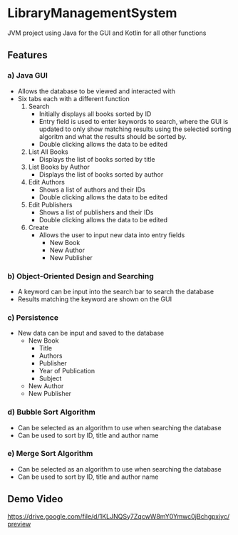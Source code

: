 # LibraryManagementSystem

JVM project using Java for the GUI and Kotlin for all other functions

## Features

### a) Java GUI
- Allows the database to be viewed and interacted with
- Six tabs each with a different function
  1. Search
     - Initially displays all books sorted by ID
     - Entry field is used to enter keywords to search, where the GUI is updated to only show matching results using the selected sorting algoritm and what the results should be sorted by.
     - Double clicking allows the data to be edited
  3. List All Books
     - Displays the list of books sorted by title
  4. List Books by Author
     - Displays the list of books sorted by author
  5. Edit Authors
     - Shows a list of authors and their IDs
     - Double clicking allows the data to be edited
  6. Edit Publishers
     - Shows a list of publishers and their IDs
     - Double clicking allows the data to be edited
  8. Create
     - Allows the user to input new data into entry fields
       - New Book
       - New Author
       - New Publisher

### b) Object-Oriented Design and Searching
- A keyword can be input into the search bar to search the database
- Results matching the keyword are shown on the GUI

### c) Persistence
- New data can be input and saved to the database
  - New Book
    - Title
    - Authors
    - Publisher
    - Year of Publication
    - Subject
  - New Author
  - New Publisher

### d) Bubble Sort Algorithm
- Can be selected as an algorithm to use when searching the database
- Can be used to sort by ID, title and author name

### e) Merge Sort Algorithm
- Can be selected as an algorithm to use when searching the database
- Can be used to sort by ID, title and author name

## Demo Video

https://drive.google.com/file/d/1KLJNQSy7ZqcwW8mY0Ymwc0jBchgpxjyc/preview


